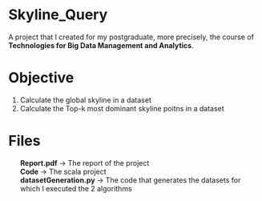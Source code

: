 # Skyline_Query

A project that I created for my postgraduate, more precisely, the course of <b>Technologies for Big Data Management and Analytics</b>.

# Objective

<ol>
  <li>Calculate the global skyline in a dataset</li>
  <li>Calculate the Top-k most dominant skyline poitns in a dataset</li>
</ol>

# Files

<ul>
  <b>Report.pdf</b> -> The report of the project</br>
  <b>Code</b> -> The scala project</br>
  <b>datasetGeneration.py</b> -> The code that generates the datasets for which I executed the 2 algorithms
</ul>

  
